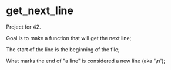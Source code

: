 # get_next_line

Project for 42.

Goal is to make a function that will get the next line;

The start of the line is the beginning of the file;

What marks the end of "a line" is considered a new line (aka '\n');

